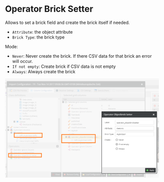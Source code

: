 # Operator Brick Setter

Allows to set a brick field and create the brick itself if needed.

* `Attribute`: the object attribute
* `Brick Type`: the brick type

Mode:
* `Never`: Never create the brick. If there CSV data for that brick an error will occur.
* `If not empty`: Create brick if CSV data is not empty
* `Always`: Always create the brick

![Setter Settings](../../../img/csvimport/operator_bricksetter.png)



